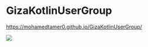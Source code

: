 # GizaKotlinUserGroup

https://mohamedtamer0.github.io/GizaKotlinUserGroup/

<img src="https://user-images.githubusercontent.com/51374446/195664862-28d50723-0bf9-499d-b950-362da26a22e1.png">
